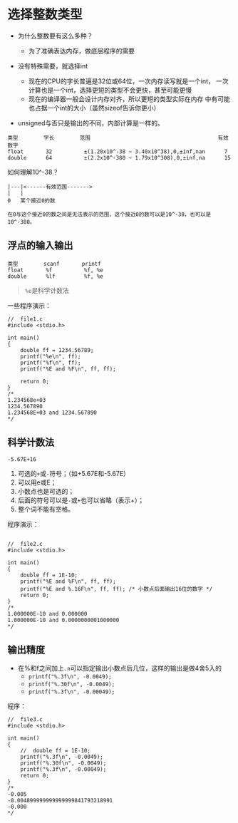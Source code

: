 # 选择整数类型

- 为什么整数要有这么多种？
    - 为了准确表达内存，做底层程序的需要

- 没有特殊需要，就选择int
    - 现在的CPU的字长普遍是32位或64位，一次内存读写就是一个int，
    一次计算也是一个int，选择更短的类型不会更快，甚至可能更慢
    - 现在的编译器一般会设计内存对齐，所以更短的类型实际在内存
    中有可能也占据一个int的大小（虽然sizeof告诉你更小）
- unsigned与否只是输出的不同，内部计算是一样的。

```
类型        字长        范围                                        有效数字
float       32          ±(1.20x10^-38 ~ 3.40x10^38),0,±inf,nan      7
double      64          ±(2.2x10^-380 ~ 1.79x10^308),0,±inf,na      15
```

如何理解10^-38？

```
|---|<------有效范围------->
|   |
0   某个接近0的数

在0与这个接近0的数之间是无法表示的范围，这个接近0的数可以是10^-38，也可以是10^-380。

```

## 浮点的输入输出

```
类型        scanf       printf
float       %f          %f, %e
double      %lf         %f, %e
```

> `%e`是科学计数法

一些程序演示：

```
//  file1.c
#include <stdio.h>

int main()
{
    double ff = 1234.56789;
    printf("%e\n", ff);
    printf("%f\n", ff);
    printf("%E and %F\n", ff, ff);

    return 0;
}
/*
1.234568e+03
1234.567890
1.234568E+03 and 1234.567890
*/
```

## 科学计数法

`-5.67E+16`

1. 可选的`+`或`-`符号；（如+5.67E和-5.67E）
2. 可以用e或E；
3. 小数点也是可选的；
4. 后面的符号可以是`-`或`+`也可以省略（表示+）；
5. 整个词不能有空格。

程序演示：

```

//  file2.c
#include <stdio.h>

int main()
{
    double ff = 1E-10;
    printf("%E and %F\n", ff, ff);
    printf("%E and %.16F\n", ff, ff); /* 小数点后面输出16位的数字 */
    return 0;
}
/*
1.000000E-10 and 0.000000
1.000000E-10 and 0.0000000001000000
*/

```

## 输出精度

- 在%和f之间加上`.n`可以指定输出小数点后几位，这样的输出是做4舍5入的
    - `printf("%.3f\n", -0.0049);`
    - `printf("%.30f\n", -0.0049);`
    - `printf("%.3f\n", -0.00049);`

程序：

```
//  file3.c
#include <stdio.h>

int main()
{
    //  double ff = 1E-10;
    printf("%.3f\n", -0.0049);
    printf("%.30f\n", -0.0049);
    printf("%.3f\n", -0.00049);
    return 0;
}
/*
-0.005
-0.004899999999999999841793218991
-0.000
*/
```

